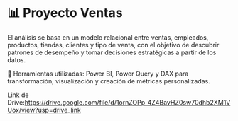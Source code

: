 # 📊 Proyecto Ventas
El análisis se basa en un modelo relacional entre ventas, empleados, productos, tiendas, clientes y tipo de venta, con el objetivo de descubrir patrones de desempeño y tomar decisiones estratégicas a partir de los datos.

🔧 Herramientas utilizadas: Power BI, Power Query y DAX para transformación, visualización y creación de métricas personalizadas.

Link de Drive:https://drive.google.com/file/d/1ornZOPp_4Z4BavHZ0sw70dhb2XM1VUox/view?usp=drive_link
